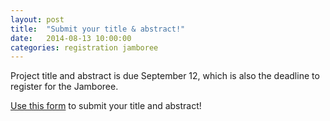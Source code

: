 ```yaml
---
layout: post
title:  "Submit your title & abstract!"
date:   2014-08-13 10:00:00
categories: registration jamboree
---
```


Project title and abstract is due September 12, which is also the deadline to register for the Jamboree.

[Use this form](https://biomod.wufoo.com/forms/biomod-2014-title-abstract/) to submit your title and abstract!

